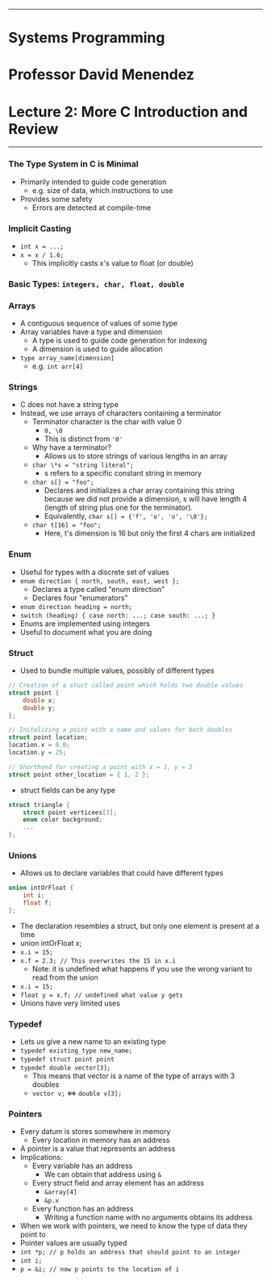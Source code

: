 ***
# Systems Programming
# Professor David Menendez
# Lecture 2: More C Introduction and Review

***
### The Type System in C is Minimal
- Primarily intended to guide code generation
	- e.g. size of data, which instructions to use
- Provides some safety
	- Errors are detected at compile-time

### Implicit Casting
- `int x = ...;`
- `x = x / 1.6;`
	- This implicitly casts x's value to float (or double)

### Basic Types: `integers, char, float, double`

### Arrays
- A contiguous sequence of values of some type
- Array variables have a type and dimension
	- A type is used to guide code generation for indexing
	- A dimension is used to guide allocation
- `type array_name[dimension]`
	- e.g. `int arr[4]`

### Strings
- C does not have a string type
- Instead, we use arrays of characters containing a terminator
	- Terminator character is the char with value 0
		- `0, \0`
		- This is distinct from `'0'`
	- Why have a terminator?
		- Allows us to store strings of various lengths in an array
	- `char \*s = "string literal";`
		- s refers to a specific constant string in memory
	- `char s[] = "foo";`
		- Declares and initializes a char array containing this string because we did not provide a dimension, s will have length 4 (length of string plus one for the terminator).
		- Equivalently, `char s[] = {'f', 'o', 'o', '\0'};`
	- `char t[16] = "foo";`
		- Here, t's dimension is 16 but only the first 4 chars are initialized

### Enum
- Useful for types with a discrete set of values
- `enum direction { north, south, east, west };`
	- Declares a type called "enum direction"
	- Declares four "enumerators"
- `enum direction heading = north;`
- `switch (heading) { case north: ...; case south: ...; }`
- Enums are implemented using integers
- Useful to document what you are doing

### Struct
- Used to bundle multiple values, possibly of different types
```C
// Creation of a stuct called point which holds two double values
struct point {
	double x;
	double y;
};

// Initalizing a point with a name and values for both doubles
struct point location;
location.x = 0.0;
location.y = 25;

// Shorthand for creating a point with x = 1, y = 2
struct point other_location = { 1, 2 };
```
- struct fields can be any type
```C
struct triangle {
	struct point verticees[3];
	enum color background;
	...
};
```

### Unions
- Allows us to declare variables that could have different types
```C
union intOrFloat {
	int i;
	float f;
};
```
- The declaration resembles a struct, but only one element is present at a time
- union intOrFloat x;
- `x.i = 15;`
- `x.f = 2.3; // This overwrites the 15 in x.i`
	- Note: it is undefined what happens if you use the wrong variant to read from the union
- `x.i = 15;`
- `float y = x.f; // undefined what value y gets`
- Unions have very limited uses

### Typedef
- Lets us give a new name to an existing type
- `typedef existing_type new_name;`
- `typedef struct point point`
- `typedef double vector[3];`
	- This means that vector is a name of the type of arrays with 3 doubles
	- `vector v;` $\iff$ `double v[3];`

### Pointers
- Every datum is stores somewhere in memory
	- Every location in memory has an address
- A pointer is a value that represents an address
- Implications:
	- Every variable has an address
		- We can obtain that address using `&`
	- Every struct field and array element has an address
		- `&array[4]`
		- `&p.x`
	- Every function has an address
		- Writing a function name with no arguments obtains its address
- When we work with pointers, we need to know the type of data they point to
- Pointer values are usually typed
- `int *p; // p holds an address that should point to an integer`
- `int i;`
- `p = &i; // now p points to the location of i`
